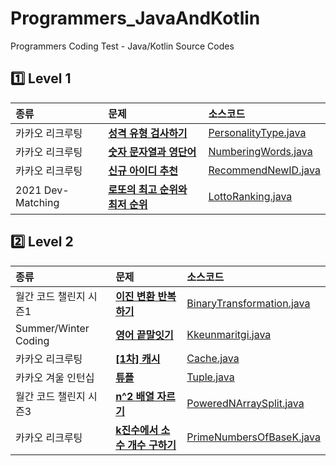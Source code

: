 # Programmers_JavaAndKotlin
Programmers Coding Test - Java/Kotlin Source Codes

## 1️⃣ Level 1
| 종류                  | 문제                                                                                      | 소스코드                                                                                                                 |
|:--------------------|:----------------------------------------------------------------------------------------|:---------------------------------------------------------------------------------------------------------------------|
| 카카오 리크루팅            | [**성격 유형 검사하기**](https://school.programmers.co.kr/learn/courses/30/lessons/118666)      | [PersonalityType.java](https://github.com/kevinlim17/Programmers_JavaAndKotlin/blob/master/src/PersonalityType.java) |
| 카카오 리크루팅            | [**숫자 문자열과 영단어**](https://school.programmers.co.kr/learn/courses/30/lessons/81301)      | [NumberingWords.java](https://github.com/kevinlim17/Programmers_JavaAndKotlin/blob/master/src/NumberingWords.java)   |
| 카카오 리크루팅            | [**신규 아이디 추천**](https://school.programmers.co.kr/learn/courses/30/lessons/72410)        | [RecommendNewID.java](https://github.com/kevinlim17/Programmers_JavaAndKotlin/blob/master/src/RecommendNewId.java)   |
| 2021 Dev-Matching   | [**로또의 최고 순위와 최저 순위**](https://school.programmers.co.kr/learn/courses/30/lessons/77484) | [LottoRanking.java](https://github.com/kevinlim17/Programmers_JavaAndKotlin/blob/master/src/LottoRanking.java)       |

## 2️⃣ Level 2
| 종류                     | 문제                                                                                          | 소스코드                                                                                                                                           |
|:-----------------------|:--------------------------------------------------------------------------------------------|:-----------------------------------------------------------------------------------------------------------------------------------------------|
| 월간 코드 챌린지 시즌1          | [**이진 변환 반복하기**](https://school.programmers.co.kr/learn/courses/30/lessons/70129)           | [BinaryTransformation.java](https://github.com/kevinlim17/Programmers_JavaAndKotlin/blob/master/src/LevelTwo/BinaryTransformation.java)        |
| Summer/Winter Coding   | [**영어 끝말잇기**](https://school.programmers.co.kr/learn/courses/30/lessons/12981)              | [Kkeunmaritgi.java](https://github.com/kevinlim17/Programmers_JavaAndKotlin/blob/master/src/LevelTwo/Kkeunmaritgi.java)                        |
| 카카오 리크루팅               | [**[1차] 캐시**](https://school.programmers.co.kr/learn/courses/30/lessons/17680)              | [Cache.java](https://github.com/kevinlim17/Programmers_JavaAndKotlin/blob/master/src/LevelTwo/Cache.java)                                      |
| 카카오 겨울 인턴십             | [**튜플**](https://school.programmers.co.kr/learn/courses/30/lessons/64065)                   | [Tuple.java](https://github.com/kevinlim17/Programmers_JavaAndKotlin/blob/master/src/LevelTwo/Tuple.java)                                      |
| 월간 코드 챌린지 시즌3          | [**n^2 배열 자르기**](https://school.programmers.co.kr/learn/courses/30/lessons/87390)           | [PoweredNArraySplit.java](https://github.com/kevinlim17/Programmers_JavaAndKotlin/blob/master/src/LevelTwo/PoweredNArraySplit.java)            |
| 카카오 리크루팅               | [**k진수에서 소수 개수 구하기**](https://school.programmers.co.kr/learn/courses/30/lessons/92335)      | [PrimeNumbersOfBaseK.java](https://github.com/kevinlim17/Programmers_JavaAndKotlin/blob/master/src/LevelTwo/PrimeNumbersOfBaseK.java)          |